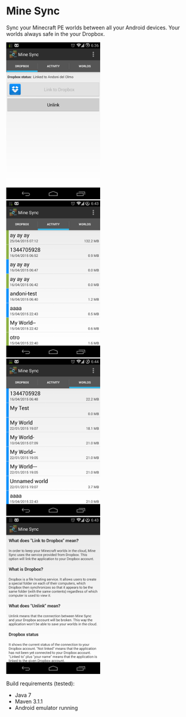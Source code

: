 # Mine Sync
Sync your Minecraft PE worlds between all your Android devices. Your worlds always safe in the your Dropbox.

<img src="images/01-main.png" width="50%" height="50%"/>
<img src="images/02-activity.png" width="50%" height="50%"/>
<img src="images/03-worlds.png" width="50%" height="50%"/>
<img src="images/04-help.png" width="50%" height="50%"/>

Build requirements (tested):
- Java 7
- Maven 3.1.1
- Android emulator running